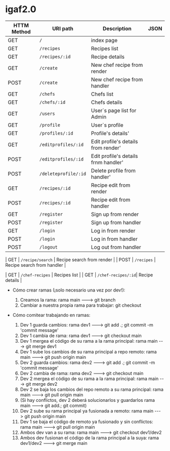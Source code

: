# igaf2.0


| HTTM Method   |  URI path     |  Description  |  JSON        |
| ------------- | ------------- | ------------- | ------------- |
| GET | `/` | index page |
| GET | `/recipes` | Recipes list |
| GET | `/recipes/:id`| Recipe details |
| GET | `/create` | New chef recipe from render |
| POST | `/create` | New chef recipe from handler |
| GET | `/chefs` | Chefs list |
| GET | `/chefs/:id` | Chefs details |
| GET | `/users` | User`s page list for Admin |
| GET | `/profile` | User`s profile |
| GET | `/profiles/:id` | Profile's details'  |
| GET | `/editprofiles/:id` | Edit profile's details from render'  |
| POST | `/editprofiles/:id` | Edit profile's details frnm handler'  |
| POST | `/deleteprofile/:id` | Delete profile from handler'  |
| GET | `/recipes/:id` | Recipe edit from render |
| POST | `/recipes/:id` | Recipe edit from handler |
| GET | `/register` | Sign up from render |
| POST | `/register` | Sign up from handler |
| GET | `/login` | Log in from render |
| POST | `/login` | Log in from handler |
| POST | `/logout` | Log out from handler |

| GET | `/recipe/search` | Recipe search from render |
| POST | `/recipes` | Recipe search from handler |

| GET | `/chef-recipes` | Recipes list  |
| GET | `/chef-recipes/:id`| Recipe details |
 
 
 





- Cómo crear ramas (¡solo necesario una vez por dev!):
    1. Creamos la rama: rama main ---> git branch <nombre-de-la-rama>
    2. Cambiar a nuestra propia rama para trabajar: git checkout <nombre-de-la-rama>

- Cómo comitear trabajando en ramas:
    1. Dev 1 guarda cambios: rama dev1 ---> git add .; git commit -m 'commit message'
    2. Dev 1 cambia de rama: rama dev1 ---> git checkout main
    3. Dev 1 mergea el código de su rama a la rama principal: rama main ---> git merge dev1
    4. Dev 1 sube los cambios de su rama principal a repo remoto: rama main ---> git push origin main
    5. Dev 2 guarda cambios: rama dev2 ---> git add .; git commit -m 'commit message'
    6. Dev 2 cambia de rama: rama dev2 ---> git checkout main
    7. Dev 2 mergea el código de su rama a la rama principal: rama main ---> git merge dev2
    8. Dev 2 se baja los cambios del repo remoto a su rama principal: rama main ---> git pull origin main
    9. (Si hay conflictos, dev 2 deberá solucionarlos y guardarlos rama main ---> git add.; git commit)
    10. Dev 2 sube su rama principal ya fusionada a remoto: rama main ---> git push origin main
    11. Dev 1 se baja el código de remoto ya fusionado y sin conflictos: rama main ---> git pull origin main
    12. Ambos dev van a su rama: rama main ---> git checkout dev1/dev2
    13. Ambos dev fusionan el código de la rama principal a la suya: rama dev1/dev2 ---> git merge main